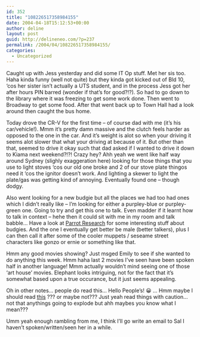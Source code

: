 ```yaml
---
id: 352
title: "108226517358984155"
date: 2004-04-18T15:12:53+00:00
author: deline
layout: post
guid: http://delineneo.com/?p=237
permalink: /2004/04/108226517358984155/
categories:
  - Uncategorized
---
```

Caught up with Jess yesterday and did some IT Op stuff. Met her sis too. Haha kinda funny (well not quite) but they kinda got kicked out of Bld 10, &#8216;cos her sister isn&#8217;t actually a UTS student, and in the process Jess got her after hours PIN barred (wonder if that&#8217;s for good?!?). So had to go down to the library where it was freezing to get some work done. Then went to Broadway to get some food. After that went back up to Town Hall had a look around then caught the bus home.

Today drove the CR-V for the first time &#8211; of course dad with me (it&#8217;s his car/vehicle!). Mmm it&#8217;s pretty damn massive and the clutch feels harder as opposed to the one in the car. And it&#8217;s weight is alot so when your driving it seems alot slower that what your driving at because of it. But other than that, seemed to drive it okay such that dad asked if I wanted to drive it down to Kiama next weekend?!?! Crazy hey? Ahh yeah we went like half way around Sydney (slighly exaggeration here) looking for those things that you use to light stoves &#8216;cos our old one broke and 2 of our stove plate thingos need it &#8216;cos the ignitor doesn&#8217;t work. And lighting a skewer to light the plate/gas was getting kind of annoying. Eventually found one &#8211; though dodgy.

Also went looking for a new budgie but all the places we had too had ones which I didn&#8217;t really like &#8211; I&#8217;m looking for either a purpley-blue or purpley-green one. Going to try and get this one to talk. Even madder if it learnt how to talk in context &#8211; hehe then it could sit with me in my room and talk babble&#8230; Have a look at [Parrot Research](http://www.parrotresearch.com/) for some interesting stuff about budgies. And the one I eventually get better be male (better talkers), plus I can then call it after some of the cooler muppets / seseame street characters like gonzo or ernie or something like that.

Hmm any good movies showing? Just msged Emily to see if she wanted to do anything this week. Hmm haha last 2 movies I&#8217;ve seen have been spoken half in another language! Mmm actually wouldn&#8217;t mind seeing one of those &#8216;art house&#8217; movies. Elephant looks intriguing, not for the fact that it&#8217;s somewhat based upon a true occurance, but it just seems appealing.

Oh in other notes&#8230; people do read this&#8230; Hello People&#8217;s! 😀 &#8230; Hmm maybe I should read [this](http://help.blogger.com/bin/answer.py?answer=655&topic=-1) ??? or maybe not??? Just yeah read things with caution&#8230; not that anythings going to explode but ahh maybes you know what I mean???

Umm yeah enough rambling from me, I think I&#8217;ll go write an email to Sal I haven&#8217;t spoken/written/seen her in a while.
